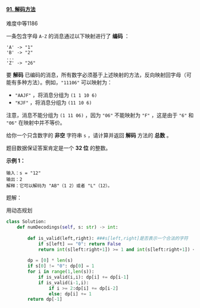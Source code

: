 #### [91. 解码方法](https://leetcode.cn/problems/decode-ways/)

难度中等1186

一条包含字母 `A-Z` 的消息通过以下映射进行了 **编码** ：

```
'A' -> "1"
'B' -> "2"
...
'Z' -> "26"
```

要 **解码** 已编码的消息，所有数字必须基于上述映射的方法，反向映射回字母（可能有多种方法）。例如，`"11106"` 可以映射为：

- `"AAJF"` ，将消息分组为 `(1 1 10 6)`
- `"KJF"` ，将消息分组为 `(11 10 6)`

注意，消息不能分组为  `(1 11 06)` ，因为 `"06"` 不能映射为 `"F"` ，这是由于 `"6"` 和 `"06"` 在映射中并不等价。

给你一个只含数字的 **非空** 字符串 `s` ，请计算并返回 **解码** 方法的 **总数** 。

题目数据保证答案肯定是一个 **32 位** 的整数。

 

**示例 1：**

```
输入：s = "12"
输出：2
解释：它可以解码为 "AB"（1 2）或者 "L"（12）。
```



题解：

用动态规划

```python
class Solution:
    def numDecodings(self, s: str) -> int:
        
        def is_valid(left,right): ###s[left,right]是否表示一个合法的字符
            if s[left] == "0": return False
            return int(s[left:right+1]) >= 1 and int(s[left:right+1]) <= 26
        
        dp = [0] * len(s)
        if s[0] != "0": dp[0] = 1
        for i in range(1,len(s)):
            if is_valid(i,i): dp[i] += dp[i-1]
            if is_valid(i-1,i): 
                if i >= 2:dp[i] += dp[i-2]
                else: dp[i] += 1
        return dp[-1]
```

